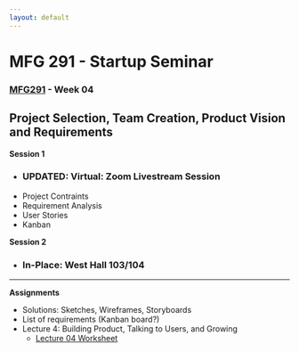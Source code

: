 ```yaml
---
layout: default
---
```


# MFG 291 - Startup Seminar

### [MFG291](../) - Week 04

## Project Selection, Team Creation, Product Vision and Requirements

**Session 1**
- ### UPDATED: Virtual: Zoom Livestream Session
- Project Contraints
- Requirement Analysis
- User Stories
- Kanban

**Session 2**
- ### In-Place: West Hall 103/104

<!--

- Project Constraints - review
- Startup Presentations (randomly chosen)
    1. Shelby B
    1. Manny
    1. Alec
    1. Shelby S
    1. Max
    1. John
    1. Desmond
    1. Chase
    1. Alex
    1. Holly
- [Multi-Vote](project_multivote.docx): Vote for 4
- Founders: What do I need in a co-founder?
- Co-founder Q & A
- Project/Team selection finalized
    
-->

---

**Assignments**
- Solutions: Sketches, Wireframes, Storyboards
- List of requirements (Kanban board?)
- Lecture 4: Building Product, Talking to Users, and Growing
    - [Lecture 04 Worksheet](worksheet_Lecture04.docx)
